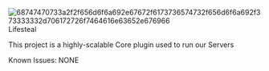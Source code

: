 ![68747470733a2f2f656d6f6a692e67672f6173736574732f656d6f6a692f373333332d706172726f7464616e63652e676966](https://user-images.githubusercontent.com/44247723/175438896-9dac8cdc-8f36-47f8-916f-93e1a0b205f1.gif) Lifesteal 


This project is a highly-scalable Core plugin used to run our Servers

Known Issues:
NONE



